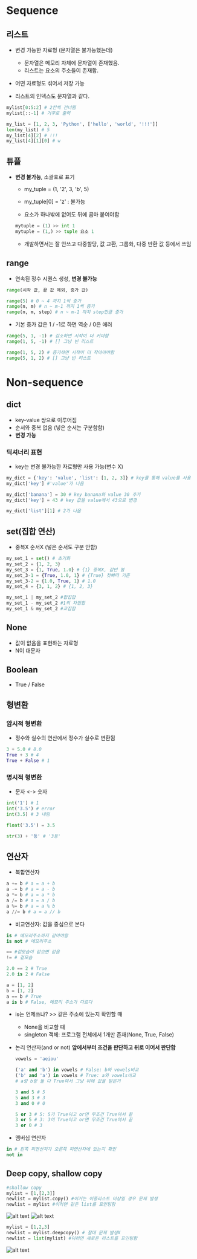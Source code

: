 # Sequence

## 리스트
- 변경 가능한 자료형 (문자열은 불가능했는데)
  - 문자열은 메모리 자체에 문자열이 존재했음.
  - 리스트는 요소의 주소들이 존재함.

- 어떤 자료형도 섞어서 저장 가능
- 리스트의 인덱스도 문자열과 같다.
```python
mylist[0:5:2] # 2칸씩 건너뜀
mylist[::-1] # 거꾸로 출력

my_list = [1, 2, 3, 'Python', ['hello', 'world', '!!!']]
len(my_list) # 5
my_list[4][2] # !!!
my_list[4][1][0] # w
```

## 튜플
- **변경 불가능**, 소괄호로 표기
  - my_tuple = (1, '2', 3, 'b', 5)
  - my_tuple[0] = 'z' : 불가능

  - 요소가 하나밖에 없어도 뒤에 콤마 붙여야함
  ```python
  mytuple = (1) >> int 1
  mytuple = (1,) >> tuple 요소 1
  ```

  - 개발하면서는 잘 안쓰고 다중할당, 값 교환, 그룹화, 다중 반환 값 등에서 쓰임

## range
- 연속된 정수 시퀀스 생성, **변경 불가능**
```py
range(시작 값, 끝 값 제외, 증가 값)

range(5) # 0 ~ 4 까지 1씩 증가
range(n, m) # n ~ m-1 까지 1씩 증가
range(n, m, step) # n ~ m-1 까지 step만큼 증가
```
- 기본 증가 값은 1 / -1로 하면 역순 / 0은 에러
```py
range(5, 1, -1) # 감소하면 시작이 더 커야함
range(1, 5, -1) # [] 그냥 빈 리스트

range(1, 5, 2) # 증가하면 시작이 더 작아아야함
range(5, 1, 2) # [] 그냥 빈 리스트
```

# Non-sequence
## dict
- key-value 쌍으로 이루어짐
- 순서와 중복 없음 (넣은 순서는 구분함함)
- **변경 가능**

### 딕셔너리 표현
- key는 변경 불가능한 자료형만 사용 가능(변수 X)
```python
my_dict = {'key': 'value', 'list': [1, 2, 3]} # key를 통해 value를 사용
my_dict['key'] #'value'가 나옴

my_dict['banana'] = 30 # key banana와 value 30 추가
my_dict['key'] = 43 # key 값을 value에서 43으로 변경

my_dict['list'][1] # 2가 나옴
```

## set(집합 연산)
- 중복X 순서X (넣은 순서도 구분 안함)
```python
my_set_1 = set() # 초기화
my_set_2 = {1, 2, 3}
my_set_3 = {1, True, 1.0} # {1} 중복X, 값만 봄
my_set_3-1 = {True, 1.0, 1} # {True} 첫빠따 기준
my_set_3-2 = {1.0, True, 1} # 1.0
my_set_4 = {3, 1, 2} # {1, 2, 3}

my_set_1 | my_set_2 #합집합
my_set_1 - my_set_2 #1의 차집합
my_set_1 & my_set_2 #교집합
```

## None
- 값이 없음을 표현하는 자료형
- N이 대문자

## Boolean
- True / False

## 형변환
### 암시적 형변환
- 정수와 실수의 연산에서 정수가 실수로 변환됨
```python
3 + 5.0 # 8.0
True + 3 # 4
True + False # 1 
```

### 명시적 형변환
- 문자 <-> 숫자
```python
int('1') # 1
int('3.5') # error
int(3.5) # 3 내림

float('3.5') = 3.5

str(3) + '등' # '3등'
```

## 연산자
- 복합연산자
```python
a += b # a = a + b
a -= b # a = a - b
a *= b # a = a * b
a /= b # a = a / b
a %= b # a = a % b
a //= b # a = a // b
```

- 비교연산자: 값을 중심으로 본다
```py
is # 메모리주소까지 같아야함
is not # 메모리주소

== #겉모습이 같으면 같음
!= # 겉모습

2.0 == 2 # True
2.0 is 2 # False

a = [1, 2]
b = [1, 2]
a == b # True
a is b # False, 메모리 주소가 다르다
```

  - is는 언제쓰냐? >> 같은 주소에 있는지 확인할 때
    - None을 비교할 때
    - singleton 객체: 프로그램 전체에서 1개만 존재(None, True, False)

- 논리 연산자(and or not)
**앞에서부터 조건을 판단하고 뒤로 이어서 판단함**
  ```python
  vowels = 'aeiou'

  ('a' and 'b') in vowels # False: b와 vowels비교
  ('b' and 'a') in vowels # True: a와 vowels비교
  # a랑 b랑 둘 다 True여서 그냥 뒤에 값을 받은거

  3 and 5 # 5
  5 and 3 # 3
  3 and 0 # 0

  5 or 3 # 5: 5가 True이고 or면 무조건 True여서 끝
  3 or 5 # 3: 3이 True이고 or면 무조건 True여서 끝
  3 or 0 # 3
  ```

- 멤버십 연산자
```py
in # 왼쪽 피연산자가 오른쪽 피연산자에 있는지 확인
not in
```

## Deep copy, shallow copy
```python
#shallow copy
mylist = [1,[2,3]]
newlist = mylist.copy() #이거는 이중리스트 이상일 경우 문제 발생
newlist = mylist #이러면 같은 list를 포인팅함
```
![alt text](image-1.png)
![alt text](image-2.png)

```python
mylist = [1,2,3]
newlist = mylist.deepcopy() # 절대 문제 발생X
newlist = list(mylist) #이러면 새로운 리스트를 포인팅함
```
![alt text](image.png)
